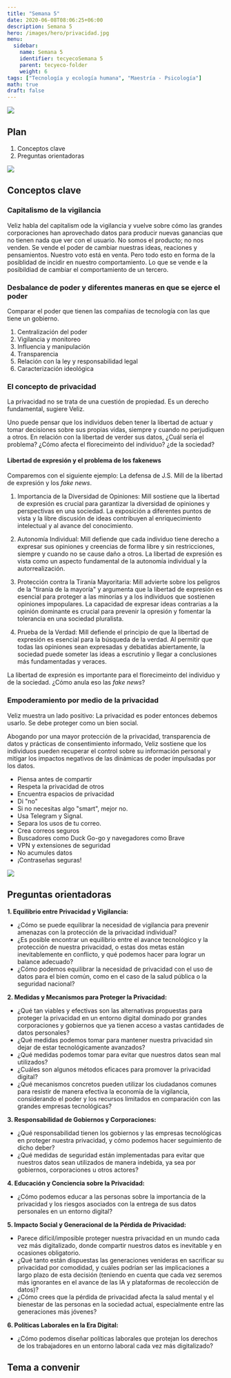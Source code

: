 ```yaml
---
title: "Semana 5"
date: 2020-06-08T08:06:25+06:00
description: Semana 5
hero: /images/hero/privacidad.jpg
menu:
  sidebar:
    name: Semana 5
    identifier: tecyecoSemana 5
    parent: tecyeco-folder
    weight: 6
tags: ["Tecnología y ecología humana", "Maestría - Psicología"]
math: true
draft: false
---
```



![](/images/site/borde.jpg)

## Plan
1. Conceptos clave
1. Preguntas orientadoras


![](/images/site/borde.jpg)



## Conceptos clave


### Capitalismo de la vigilancia

Veliz habla del capitalism ode la vigilancia y vuelve sobre cómo las grandes corporaciones han aprovechado datos para producir nuevas ganancias que no tienen nada que ver con el usuario. No somos el producto; no nos venden. Se vende el poder de cambiar nuestras ideas, reaciones y pensamientos. Nuestro voto está en venta. Pero todo esto en forma de la posiblidad de incidir en nuestro comportamiento. Lo que se vende e la posibildiad de cambiar el comportamiento de un tercero. 


### Desbalance de poder y diferentes maneras en que se ejerce el poder

Comparar el poder que tienen las compañias de tecnología con las que tiene un gobierno. 

1. Centralización del poder
1. Vigilancia y monitoreo
1. Influencia y manipulación
1. Transparencia
1. Relación con la ley y responsabilidad legal
1. Caracterización ideológica


### El concepto de privacidad

La privacidad no se trata de una cuestión de propiedad. Es un derecho fundamental, sugiere Veliz. 

Uno puede pensar que los individuos deben tener la libertad de actuar y tomar decisiones sobre sus propias vidas, siempre y cuando no perjudiquen a otros. En relación con la libertad de verder sus datos, ¿Cuál sería el problema? ¿Cómo afecta el florecimeinto del individuo? ¿de la sociedad? 


#### Libertad de expresión y el problema de los fakenews

Comparemos con el siguiente ejemplo: La defensa de J.S. Mill de la libertad de expresión y los *fake news*.

1. Importancia de la Diversidad de Opiniones: Mill sostiene que la libertad de expresión es crucial para garantizar la diversidad de opiniones y perspectivas en una sociedad. La exposición a diferentes puntos de vista y la libre discusión de ideas contribuyen al enriquecimiento intelectual y al avance del conocimiento.

2. Autonomía Individual: Mill defiende que cada individuo tiene derecho a expresar sus opiniones y creencias de forma libre y sin restricciones, siempre y cuando no se cause daño a otros. La libertad de expresión es vista como un aspecto fundamental de la autonomía individual y la autorrealización.

3. Protección contra la Tiranía Mayoritaria: Mill advierte sobre los peligros de la "tiranía de la mayoría" y argumenta que la libertad de expresión es esencial para proteger a las minorías y a los individuos que sostienen opiniones impopulares. La capacidad de expresar ideas contrarias a la opinión dominante es crucial para prevenir la opresión y fomentar la tolerancia en una sociedad pluralista.

4. Prueba de la Verdad: Mill defiende el principio de que la libertad de expresión es esencial para la búsqueda de la verdad. Al permitir que todas las opiniones sean expresadas y debatidas abiertamente, la sociedad puede someter las ideas a escrutinio y llegar a conclusiones más fundamentadas y veraces.

La libertad de expresión es importante para el florecimeinto del individuo y de la sociedad. ¿Cómo anula eso las *fake news*?

### Empoderamiento por medio de la privacidad

Veliz muestra un lado positivo: La privacidad es poder entonces debemos usarlo. Se debe proteger como un bien social. 

Abogando por una mayor protección de la privacidad, transparencia de datos y prácticas de consentimiento informado, Veliz sostiene que los individuos pueden recuperar el control sobre su información personal y mitigar los impactos negativos de las dinámicas de poder impulsadas por los datos.


- Piensa antes de compartir
- Respeta la privacidad de otros
- Encuentra espacios de privacidad
- Di "no"
- Si no necesitas algo "smart", mejor no.
- Usa Telegram y Signal.
- Separa los usos de tu correo.
- Crea correos seguros 
- Buscadores como Duck Go-go y navegadores como Brave
- VPN y extensiones de seguridad 
- No acumules datos
- ¡Contraseñas seguras!


![](/images/site/borde.jpg)


## Preguntas orientadoras

**1. Equilibrio entre Privacidad y Vigilancia:**
- ¿Cómo se puede equilibrar la necesidad de vigilancia para prevenir amenazas con la protección de la privacidad individual?
- ¿Es posible encontrar un equilibrio entre el avance tecnológico y la protección de nuestra privacidad, o estas dos metas están inevitablemente en conflicto, y qué podemos hacer para lograr un balance adecuado?
- ¿Cómo podemos equilibrar la necesidad de privacidad con el uso de datos para el bien común, como en el caso de la salud pública o la seguridad nacional?

**2. Medidas y Mecanismos para Proteger la Privacidad:**
- ¿Qué tan viables y efectivas son las alternativas propuestas para proteger la privacidad en un entorno digital dominado por grandes corporaciones y gobiernos que ya tienen acceso a vastas cantidades de datos personales?
- ¿Qué medidas podemos tomar para mantener nuestra privacidad sin dejar de estar tecnológicamente avanzados?
- ¿Qué medidas podemos tomar para evitar que nuestros datos sean mal utilizados?
- ¿Cuáles son algunos métodos eficaces para promover la privacidad digital?
- ¿Qué mecanismos concretos pueden utilizar los ciudadanos comunes para resistir de manera efectiva la economía de la vigilancia, considerando el poder y los recursos limitados en comparación con las grandes empresas tecnológicas?

**3. Responsabilidad de Gobiernos y Corporaciones:**
- ¿Qué responsabilidad tienen los gobiernos y las empresas tecnológicas en proteger nuestra privacidad, y cómo podemos hacer seguimiento de dicho deber?
- ¿Qué medidas de seguridad están implementadas para evitar que nuestros datos sean utilizados de manera indebida, ya sea por gobiernos, corporaciones u otros actores?

**4. Educación y Conciencia sobre la Privacidad:**
- ¿Cómo podemos educar a las personas sobre la importancia de la privacidad y los riesgos asociados con la entrega de sus datos personales en un entorno digital?

**5. Impacto Social y Generacional de la Pérdida de Privacidad:**
- Parece difícil/imposible proteger nuestra privacidad en un mundo cada vez más digitalizado, donde compartir nuestros datos es inevitable y en ocasiones obligatorio.
- ¿Qué tanto están dispuestas las generaciones venideras en sacrificar su privacidad por comodidad, y cuáles podrían ser las implicaciones a largo plazo de esta decisión (teniendo en cuenta que cada vez seremos más ignorantes en el avance de las IA y plataformas de recolección de datos)?
- ¿Cómo crees que la pérdida de privacidad afecta la salud mental y el bienestar de las personas en la sociedad actual, especialmente entre las generaciones más jóvenes?

**6. Políticas Laborales en la Era Digital:**
- ¿Cómo podemos diseñar políticas laborales que protejan los derechos de los trabajadores en un entorno laboral cada vez más digitalizado?

## Tema a convenir 

